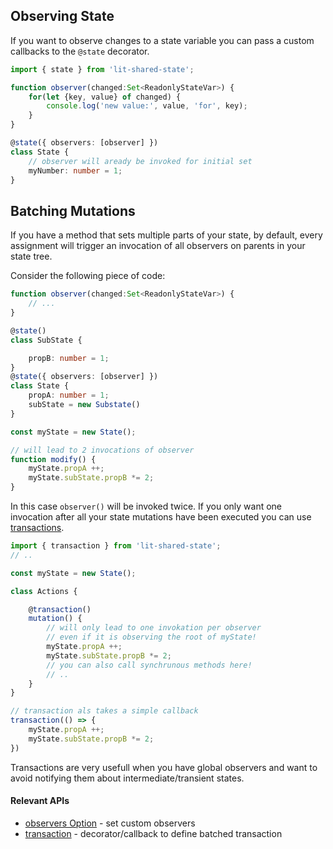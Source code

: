## Observing State

If you want to observe changes to a state variable you can pass a custom callbacks to the ```@state``` decorator.

```ts
import { state } from 'lit-shared-state';

function observer(changed:Set<ReadonlyStateVar>) {
    for(let {key, value} of changed) {
        console.log('new value:', value, 'for', key);
    }
}

@state({ observers: [observer] })
class State {
    // observer will aready be invoked for initial set
    myNumber: number = 1;
}
```

## Batching Mutations

If you have a method that sets multiple parts of your state,
by default, every assignment will trigger an invocation of
all observers on parents in your state tree.

Consider the following piece of code:

```ts
function observer(changed:Set<ReadonlyStateVar>) {
    // ...
}

@state()
class SubState {

    propB: number = 1;
}
@state({ observers: [observer] })
class State {
    propA: number = 1;
    subState = new Substate()
}

const myState = new State();

// will lead to 2 invocations of observer
function modify() {
    myState.propA ++;
    myState.subState.propB *= 2;
}
```

In this case ```observer()``` will be invoked twice.
If you only want one invocation after all your state mutations have been executed you can use [transactions](api/modules.html#transaction).

```ts
import { transaction } from 'lit-shared-state';
// ..

const myState = new State();

class Actions {

    @transaction()
    mutation() {
        // will only lead to one invokation per observer
        // even if it is observing the root of myState!
        myState.propA ++;
        myState.subState.propB *= 2;
        // you can also call synchrunous methods here!
        // ..
    }
}

// transaction als takes a simple callback
transaction(() => {
    myState.propA ++;
    myState.subState.propB *= 2;
})
```

Transactions are very usefull when you have global observers and want to avoid notifying them about intermediate/transient states.


#### Relevant APIs
* [observers Option](api/interfaces/StateOptions.html#observers) - set custom observers
* [transaction](api/modules.html#transaction) - decorator/callback to define batched transaction
